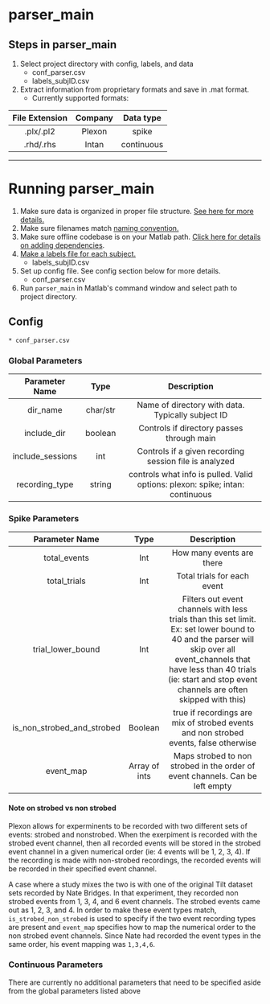 # parser_main
## Steps in parser_main
1. Select project directory with config, labels, and data
    * conf_parser.csv
    * labels_subjID.csv
2. Extract information from proprietary formats and save in .mat format.  
    * Currently supported formats:

|File Extension|Company|Data type|
|:-:|:-:|:-:|
|.plx/.pl2|Plexon|spike|
|.rhd/.rhs|Intan|continuous|
---
# Running parser_main
1. Make sure data is organized in proper file structure. [See here for more details.](https://github.com/moxon-lab-codebase/docs/blob/main/offline_analysis/file_layout.md)
2. Make sure filenames match [naming convention.](https://github.com/moxon-lab-codebase/docs/blob/main/offline_analysis/filename_convention.md)
3. Make sure offline codebase is on your Matlab path. [Click here for details on adding dependencies](https://github.com/moxon-lab-codebase/docs/blob/main/matlab_basics/adding_dependencies.md).
5. [Make a labels file for each subject.](https://github.com/moxon-lab-codebase/docs/blob/main/offline_analysis/labels_file.md)
    * labels_subjID.csv
6. Set up config file. See config section below for more details.
    * conf_parser.csv
7. Run `parser_main` in Matlab's command window and select path to project directory.

## Config
    * conf_parser.csv
### Global Parameters
|Parameter Name|Type| Description |
|:-----------:|:--:| :----------:|
|dir_name|char/str|Name of directory with data. Typically subject ID|
|include_dir|boolean|Controls if directory passes through main|
|include_sessions|int|Controls if a given recording session file is analyzed|
|recording_type|string|controls what info is pulled. Valid options: plexon: spike; intan: continuous|

### Spike Parameters
|Parameter Name|Type| Description |
|:-----------:|:--:| :----------:|
|total_events|Int|How many events are there|
|total_trials|Int|Total trials for each event|
|trial_lower_bound|Int|Filters out event channels with less trials than this set limit. Ex: set lower bound to 40 and the parser will skip over all event_channels that have less than 40 trials (ie: start and stop event channels are often skipped with this)|
|is_non_strobed_and_strobed|Boolean|true if recordings are mix of strobed events and non strobed events, false otherwise|
|event_map|Array of ints|Maps strobed to non strobed in the order of event channels. Can be left empty|

#### Note on strobed vs non strobed
Plexon allows for experminents to be recorded with two different sets of events: strobed and nonstrobed. When the exerpiment is recorded with the strobed event channel, then all recorded events will be stored in the strobed event channel in a given numerical order (ie: 4 events will be 1, 2, 3, 4). If the recording is made with non-strobed recordings, the recorded events will be recorded in their specified event channel.  

A case where a study mixes the two is with one of the original Tilt dataset sets recorded by Nate Bridges. In that experiment, they recorded non strobed events from 1, 3, 4, and 6 event channels. The strobed events came out as 1, 2, 3, and 4. In order to make these event types match, `is_strobed_non_strobed` is used to specify if the two event recording types are present and `event_map` specifies how to map the numerical order to the non strobed event channels. Since Nate had recorded the event types in the same order, his event mapping was `1,3,4,6`.

### Continuous Parameters
There are currently no additional parameters that need to be specified aside from the global parameters listed above